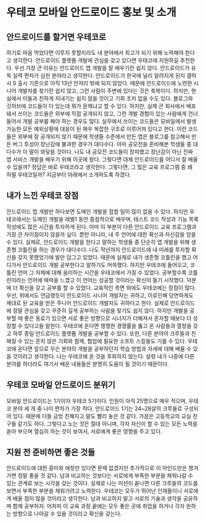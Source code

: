 # 우테코 모바일 안드로이드 홍보 및 소개

## 안드로이드를 할거면 우테코로
하기로 마음 먹었다면 이루지 못할지라도 내 분야에서 최고가 되기 위해 노력해야 한다고 생각한다. 안드로이드 플랫폼 개발에 관심을 갖고 있다면 우테코에 지원하길 추천한다.
우선 가장 큰 이유는 안드로이드 앱 개발을 잘 배우기란 쉽지 않다. 안드로이드가 유독 실력 편차가 심한 분야라고 생각한다. 
안드로이드가 한국에 널리 알려지게 된지 갤럭시 S 출시 기준으로 아직 13년 언저리 밖에 되지 않았다. 때문에 안드로이드에 노련한 시니어 개발자를 찾기란 쉽지 않고, 
그런 사람이 주변에 있다는 것은 축복이다. 하지만, 현실에서 이들과 친하게 지내기는 쉽지 않을 것이고 기회 조차 없을 수도 있다. 
블로그와 깃허브에 코드들이 다 있는데 뭐가 문제냐고 할 수 있다. 하지만, 실제 큰 회사에서 배포돼서 쓰이는 코드들은 외부에 직접 공개되지 않고, 그런 개발 경험이 있는 사람에게
건너 들어서 개발 공부를 해야 하는 경우도 많다. 실무에서 쓰이는 코드들은 모바일에서 발생가능한 모든 예외상황에 대응이 된 매우 복잡한 구조로 이루어져 있다고 한다. 
이런 코드들은 외부에 잘 공개되지 않기 때문에 학생들 수준에서 만든 앱은 블로그를 참고해서 만든 버그 투성이 장난감에 불과한 경우가 대다수다. 
아마 공모전을 준비해본 학생들 중 대다수가 이 말이 와닿을 것이다. 나도 내 공모전 코드들이 창피했고 장난감이 아닌 진짜 앱 서비스 개발을 배우기 위해 이곳에 왔다.
그렇다면 대체 안드로이드를 어디서 잘 배울 수 있을까? 정답은 바로 우테코라고 생각한다. 
그렇다면, 그 많은 교육 프로그램 중 왜 하필 우테코일까? 지금부터 아래에서 소개하도록 하겠다.

## 내가 느낀 우테코 장점
안드로이드 앱 개발만 하다보면 도메인 개발을 접할 일이 많이 없을 수 있다. 하지만 우테코에서는 도메인 개발을 레벨1 동안 중점적으로 배우며,
테스트 코드 작성과 기능 목록 작성에도 많은 시간을 투자하게 된다. 아마 이 부분이 다른 안드로이드 교육 프로그램과 가장 큰 차이점이지 않을까 싶다.
뿐만 아니라, 내 주 언어에 대한 확신과 자신감을 얻을 수 있다. 실제로, 안드로이드 개발을 한다고 말하는 학생들 중 단순히 앱 개발을 위해 생존형 코틀린을 하는 경우가 대다수다. 
나도 작년까지 안드로이드에 내 미래를 투자할 확신을 갖지 못했었기에 발만 담그고 있었다. 때문에 실제로 내가 생존형 코틀린을 했고 어디가서 안드로이드 개발 공부한다고 말하기도 머쓱했다. 
하지만 우테코에 들어오고, 코틀린 언어 그 자체에 대해 음미하는 시간을 우테코에서 가질 수 있었다. 공부할수록 코틀린이라는 언어에 매력을 느꼈고 이 언어는 성공할 것이라는 확신이 들기 시작했다.
덕분에 더 확신을 갖고 공부를 할 수 있었다.
교육적인 측면 외에도 우테코에는 장점이 많다. 우선, 위에서도 언급했듯이 안드로이드 시니어 개발자는 귀하고, 이로인해 당연하게도 제대로 된 교육을 받은 주니어 안드로이드 개발자도 귀하다고 한다.
실제로 안드로이드에 정말 관심을 갖고 꾸준히 깊게 공부하는 사람을 찾기도 쉽지 않다. 하지만 개발을 공부할 때 좋은 동료가 있으면 서로 좋은 방향으로 시너지가 더해져서
혼자할 때보다 더 성장할 수 있다고들 말한다. 우테코에 온다면 쟁쟁한 경쟁률을 뚫고 온 사람들과 열정을 갖고 하루 종일 안드로이드 플랫폼 개발을 공부할 수 있다. 
또한, 다른 분야의 크루들과 친해질 수 있는 흔치 않은 기회와 함께, 협업에 필요한 소프트 스킬들도 기를 수 있다.
우테코에 온다면 앞으로 무슨 분야의 개발을 공부하던지 학습 방법과 자세에 대해 배울 수 있을 것이라고 생각한다. 
나는 우테코에 온 것을 후회하지 않는다. 설령 내가 나중에 다른 분야를 하더라도 여기서 배운 내용들은 분명히 도움이 될 것이기 때문이다.

## 우테코 모바일 안드로이드 분위기
모바일 안드로이드는 1기이자 우테코 5기이다. 인원이 아직 25명으로 매우 적으며, 우테코 분야 세 개 중 나이 편차가 가장 적다. 
안드로이드 1기는 24~28살의 크루들로 구성되어 있다. 때문에 다들 금방 친해지고 말도 빨리 놓은 것 같다. 가끔은 고등학교의 교실 친구들 같기도 하다. 
그렇다고 노는 것은 절대 아니며, 각자 자신이 할 수 있는 모든 노력을 쏟아 부으며 열심히 하는 것이 보여서, 서로에게 좋은 영향을 주고 있다.

## 지원 전 준비하면 좋은 것들
안드로이드에 대한 흥미와 애정만 있다면 문제 없겠지만 추가적으로 이 마인드만은 챙겨가면 정말 좋을 것 같다. 
남과 비교하는 것보다는 서로에게 부족한 부분을 채워나갈 수 있는 관계로 보는 시각을 갖는 것이다. 
실제로 나는 미션이 끝나면 다른 크루들의 코드를 보면서 부족한 부분을 채워가려고 노력한다. 
우테코는 모두가 뛰어난 인재들이니 서로에게 배울 점이 많을 것이라고 생각한다. 남과 비교하지 말고 서로의 기술과 생각을 공유하며 함께 공부하자.
어차피 이 교육 과정 끝에는 모두 좋은 곳에 취업을 하거나 각자 원하는 방향으로 나아갈 수 있을 것이라고 확신을 갖는다.
